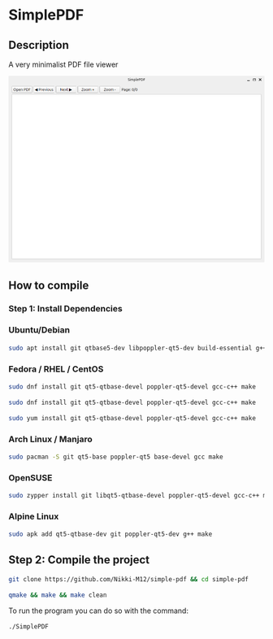 # SimplePDF

## Description
A very minimalist PDF file viewer

![](https://github.com/Nikki-M12/simple-pdf/blob/main/spdf.png)

## How to compile

### Step 1: Install Dependencies
### Ubuntu/Debian
```bash
sudo apt install git qtbase5-dev libpoppler-qt5-dev build-essential g++ make
```
### Fedora / RHEL / CentOS
```bash
sudo dnf install git qt5-qtbase-devel poppler-qt5-devel gcc-c++ make
```
```bash
sudo dnf install git qt5-qtbase-devel poppler-qt5-devel gcc-c++ make
```
```bash 
sudo yum install git qt5-qtbase-devel poppler-qt5-devel gcc-c++ make
```
### Arch Linux / Manjaro
```bash
sudo pacman -S git qt5-base poppler-qt5 base-devel gcc make
```
### OpenSUSE
```bash
sudo zypper install git libqt5-qtbase-devel poppler-qt5-devel gcc-c++ make
```
### Alpine Linux
```bash
sudo apk add qt5-qtbase-dev git poppler-qt5-dev g++ make
```


## Step 2: Compile the project

```bash
git clone https://github.com/Nikki-M12/simple-pdf && cd simple-pdf
```
```bash
qmake && make && make clean
```

To run the program you can do so with the command:

```bash
./SimplePDF
```
